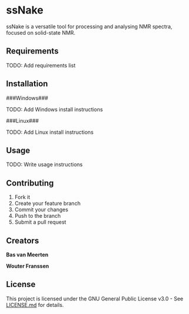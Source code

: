 ssNake
======

ssNake is a versatile tool for processing and analysing NMR spectra, focused on solid-state NMR.

Requirements
------------

TODO: Add requirements list

Installation
------------

###Windows###

TODO: Add Windows install instructions

###Linux###

TODO: Add Linux install instructions

Usage
-----

TODO: Write usage instructions

Contributing
------------

1. Fork it
2. Create your feature branch
3. Commit your changes
4. Push to the branch
5. Submit a pull request

Creators
--------

**Bas van Meerten**

**Wouter Franssen**

License
-------

This project is licensed under the GNU General Public License v3.0 - See [LICENSE.md](LICENSE.md) for details.